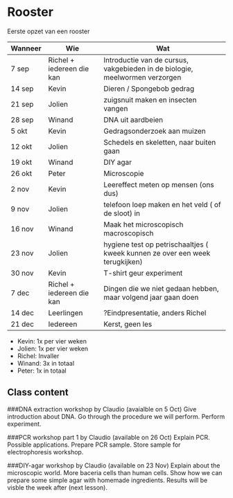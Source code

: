 # Rooster

Eerste opzet van een rooster

Wanneer|Wie|Wat
---|---|---
7 sep|Richel + iedereen die kan|Introductie van de cursus, vakgebieden in de biologie, meelwormen verzorgen
14 sep|Kevin|Dieren / Spongebob gedrag
21 sep|Jolien|zuigsnuit maken en insecten vangen
28 sep|Winand|DNA uit aardbeien
5 okt|Kevin|Gedragsonderzoek aan muizen
12 okt|Jolien|Schedels en skeletten, naar buiten gaan
19 okt|Winand|DIY agar
26 okt|Peter|Microscopie
2 nov|Kevin|Leereffect meten op mensen (ons dus)
9 nov|Jolien|telefoon loep maken en het veld ( of de sloot) in
16 nov|Winand|Maak het microscopisch macroscopisch
23 nov|Jolien|hygiene test op petrischaaltjes ( kweek kunnen ze over een week terugkijken)
30 nov|Kevin|T-shirt geur experiment
7 dec|Richel + iedereen die kan|Dingen die we niet gedaan hebben, maar volgend jaar gaan doen
14 dec|Leerlingen|?Eindpresentatie, anders Richel
21 dec|Iedereen|Kerst, geen les

 * Kevin: 1x per vier weken
 * Jolien: 1x per vier weken
 * Richel: Invaller
 * Winand: 3x in totaal
 * Peter: 1x in totaal


## Class content

###DNA extraction workshop by Claudio (avaialble on 5 Oct)
Give introduction about DNA.
Go through the procedure we will perform.
Perform experiment.

###PCR workshop part 1 by Claudio (available on 26 Oct)
Explain PCR.
Possible applications.
Prepare PCR sample.
Store sample for electrophoresis workshop.

###DIY-agar workshop by Claudio (available on 23 Nov)
Explain about the microscopic world.
More baceria cells than human cells.
Show how we can prepare some simple agar with homemade ingredients.
Results will be visble the week after (next lesson).
